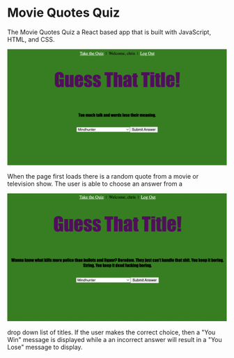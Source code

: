 # Movie Quotes Quiz

The Movie Quotes Quiz a React based app that is built with JavaScript, HTML, and CSS.

![image](https://github.com/cbkehoe/movie-quotes-quiz/blob/main/PICTURES/Screen%20Shot%202022-02-14%20at%208.52.00%20AM.png)

When the page first loads there is a random quote from a movie or television show. The user is able to choose an answer from a 

![image2](https://github.com/cbkehoe/movie-quotes-quiz/blob/main/PICTURES/Screen%20Shot%202022-02-14%20at%208.52.17%20AM.png)

drop down list of titles. If the user makes the correct choice,  then a "You Win" message is displayed while a an incorrect answer will result in a "You Lose" message to display.
